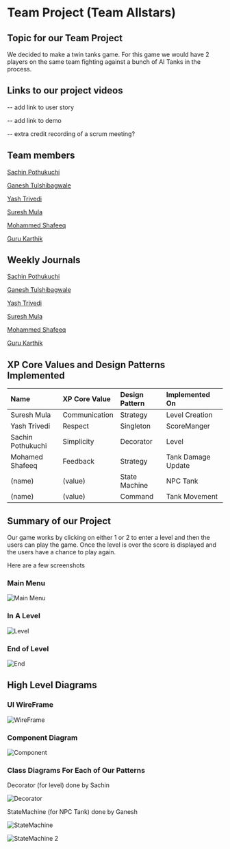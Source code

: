 # Team Project (Team Allstars)

## Topic for our Team Project

We decided to make a twin tanks game. For this game we would have 2 players on the same team fighting against a bunch of AI Tanks in the process.

## Links to our project videos

-- add link to user story

-- add link to demo

-- extra credit recording of a scrum meeting?

## Team members

[Sachin Pothukuchi](https://github.com/raspuchin)

[Ganesh Tulshibagwale](https://github.com/Ganesh-S-Tulshibagwale)

[Yash Trivedi](https://github.com/yashtrivedi2503)

[Suresh Mula](https://github.com/suresh-mula)

[Mohammed Shafeeq](https://github.com/MdShafeeqU)

[Guru Karthik](https://github.com/gkarthik2)

## Weekly Journals

[Sachin Pothukuchi](https://github.com/nguyensjsu/fa21-202-team-allstars/blob/main/weekly%20journals/Sachin%20Pothukuchi.md)

[Ganesh Tulshibagwale](https://github.com/nguyensjsu/fa21-202-team-allstars/blob/main/weekly%20journals/Ganesh%20Tulshibagwale.md)

[Yash Trivedi](https://github.com/nguyensjsu/fa21-202-team-allstars/blob/main/weekly%20journals/Yash%20Trivedi.md)

[Suresh Mula](https://github.com/nguyensjsu/fa21-202-team-allstars/blob/main/weekly%20journals/Suresh%20Mula.md)

[Mohammed Shafeeq](https://github.com/nguyensjsu/fa21-202-team-allstars/blob/main/weekly%20journals/Mohamed%20Shafeeq.md)

[Guru Karthik](https://github.com/nguyensjsu/fa21-202-team-allstars/blob/main/weekly%20journals/Guru%20Karthik.md)

## XP Core Values and Design Patterns Implemented
| Name                  | XP Core Value |  Design Pattern |  Implemented On |
| :---                  | :---          |  :---           |  :---           |
| Suresh Mula           | Communication |  Strategy       |  Level Creation |
| Yash Trivedi          | Respect       |  Singleton      |  ScoreManger    |
| Sachin Pothukuchi     | Simplicity    |  Decorator      |  Level          |
| Mohamed Shafeeq       | Feedback      |  Strategy       | Tank Damage Update |
| (name)                | (value)       |  State Machine  | NPC Tank   |
| (name)                | (value)       |  Command   | Tank Movement

## Summary of our Project
Our game works by clicking on either 1 or 2 to enter a  level and then the users can play the game. Once the level is over the score is displayed and the users have a chance to play again.


Here are a few screenshots

### Main Menu

![Main Menu](https://github.com/nguyensjsu/fa21-202-team-allstars/blob/main/images/mainPage.png?raw=true)


### In A Level

![Level](https://github.com/nguyensjsu/fa21-202-team-allstars/blob/main/images/inALevel.png?raw=true)


### End of Level


![End](https://github.com/nguyensjsu/fa21-202-team-allstars/blob/main/images/EndLevel.png?raw=true)


## High Level Diagrams

### UI WireFrame

![WireFrame](https://github.com/nguyensjsu/fa21-202-team-allstars/blob/main/images/UI%20Wireframe%20Final.png?raw=true)


### Component Diagram

![Component](https://github.com/nguyensjsu/fa21-202-team-allstars/blob/main/images/Component%20Diagram.jpeg?raw=true)



### Class Diagrams For Each of Our Patterns


Decorator (for level) done by Sachin

![Decorator](https://github.com/nguyensjsu/fa21-202-team-allstars/blob/main/images/Class%20Diagram%20Decorator.jpg?raw=true)


StateMachine (for NPC Tank) done by Ganesh

![StateMachine](https://github.com/nguyensjsu/fa21-202-team-allstars/blob/main/images/NPCTankStateTransitionChart.png?raw=true)

![StateMachine 2](https://github.com/nguyensjsu/fa21-202-team-allstars/blob/main/images/ClassDiagramTankBrain.png?raw=true)

